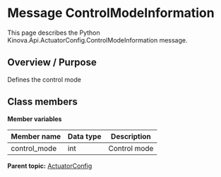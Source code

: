 # Message ControlModeInformation

This page describes the Python Kinova.Api.ActuatorConfig.ControlModeInformation message.

## Overview / Purpose

Defines the control mode

## Class members

 **Member variables** 

|Member name|Data type|Description|
|-----------|---------|-----------|
|control\_mode|int|Control mode|

**Parent topic:** [ActuatorConfig](../references/summary_ActuatorConfig.md)


